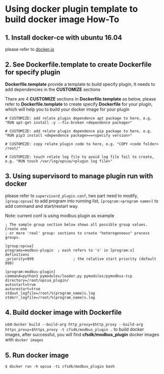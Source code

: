 # Using docker plugin template to build docker image How-To

## 1. Install docker-ce with ubuntu 16.04

please refer to [docker.io](https://docs.docker.com/install/linux/docker-ce/ubuntu/#install-docker-ce-1)

## 2. See **Dockerfile.template** to create **Dockerfile** for specify plugin

**Dockerfile.template** provide a template to build specify plugin, It needs to add dependencies in the **CUSTOMIZE** sections

There are 4 **CUSTOMIZE** sections in **Dockerfile.template** as below, please refer to **Dockerfile.template** to create specify **Dockerfile** for your plugin, which will help you to build your docker image for your plugin

    # CUSTOMIZE: add relate plugin dependence apt package to here, e.g. "RUN apt-get install -y --fix-broken <dependence package>"

    # CUSTOMIZE: add relate plugin dependence pip package to here, e.g. "RUN pip3 install <dependence package>==<specify version>"

    # CUSTOMIZE: copy relate plugin code to here, e.g. "COPY <code folder> /root/"

    # CUSTOMIZE: touch relate log file to avoid log file fail to create, e.g. "RUN touch /var/log/opcua/<plugin log file>"

## 3. Using supervisord to manage plugin run with docker

please refer to `supervisord_plugin.conf`, two part need to modify, `[group:opcua]` to add program into running list, `[program:<program name>]` to add command and start/restart way.

Note: current conf is using modbus plugin as example

    ; The sample group section below shows all possible group values.  Create one
    ; or more 'real' group: sections to create "heterogeneous" process groups.

    [group:opcua]
    programs=modbus-plugin  ; each refers to 'x' in [program:x] definitions
    ;priority=999                  ; the relative start priority (default 999)

    [program:modbus-plugin]
    command=python3 pymodules/loader.py pymodules/pymodbus-tcp
    directory=/root/opcua_plugin/
    autostart=true
    autorestart=true
    stdout_logfile=/root/%(program_name)s.log
    stderr_logfile=/root/%(program_name)s.log

## 4. Build docker image with Dockerfile

use `docker build --build-arg http_proxy=$http_proxy --build-arg https_proxy=$https_proxy -t cfsdk/modbus_plugin .` to build docker images, after successful, you will find **cfsdk/modbus_plugin** docker images with `docker images`

## 5. Run docker image
    $ docker run -h opcua -ti cfsdk/modbus_plugin bash

